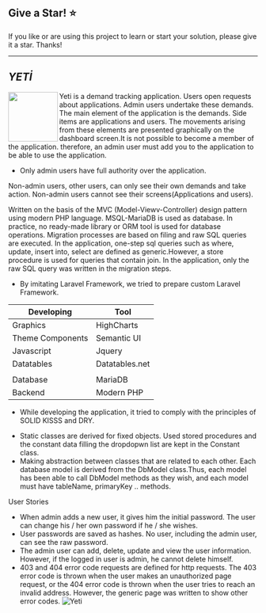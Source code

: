 ## Give a Star! :star:
If you like or are using this project to learn or start your solution, please give it a star. Thanks!
<hr>

## <i>YETİ</i>
<img align="left" width="100" height="100" src="https://raw.githubusercontent.com/NisanurBulut/Yeti/master/public/images/yeti.jpg"><p>Yeti is a demand tracking application. Users open requests about applications. Admin users undertake these demands. The main element of the application is the demands. Side items are applications and users. The movements arising from these elements are presented graphically on the dashboard screen.It is not possible to become a member of the application. therefore, an admin user must add you to the application to be able to use the application.</p>

* Only admin users have full authority over the application.

Non-admin users, other users, can only see their own demands and take action. Non-admin users cannot see their screens(Applications and users).

Written on the basis of the MVC (Model-Viewv-Controller) design pattern using modern PHP language. MSQL-MariaDB is used as database. In practice, no ready-made library or ORM tool is used for database operations. Migration processes are based on filing and raw SQL queries are executed. In the application, one-step sql queries such as where, update, insert into, select are defined as generic.However, a store procedure is used for queries that contain join. In the application, only the raw SQL query was written in the migration steps.

* By imitating Laravel Framework, we tried to prepare custom Laravel Framework.

| Developing       | Tool           |
|------------------|----------------|
| Graphics         | HighCharts     |
| Theme Components | Semantic UI    |
| Javascript       | Jquery         |
| Datatables       | Datatables.net |
|                  |                |
| Database         | MariaDB        |
| Backend          | Modern PHP     |

* While developing the application, it tried to comply with the principles of SOLID KISSS and DRY.
- Static classes are derived for fixed objects.
  Used stored procedures  and the constant data filling the dropdopwn list are kept in the Constant class.
- Making abstraction between classes that are related to each other.
  Each database model is derived from the DbModel class.Thus, each model has been able to call DbModel methods as they wish, and each model must have tableName, primaryKey .. methods.

User Stories
- When admin adds a new user, it gives him the initial password. The user can change his / her own password if he / she wishes.
- User passwords are saved as hashes. No user, including the admin user, can see the raw password.
- The admin user can add, delete, update and view the user information. However, if the logged in user is admin, he cannot delete himself.
- 403 and 404 error code requests are defined for http requests. The 403 error code is thrown when the user makes an unauthorized page request, or the 404 error code is thrown when the user tries to reach an invalid address. However, the generic page was written to show other error codes.
![Yeti](https://github.com/NisanurBulut/Yeti/blob/master/Trailers/Trailer_Yeti.gif)
